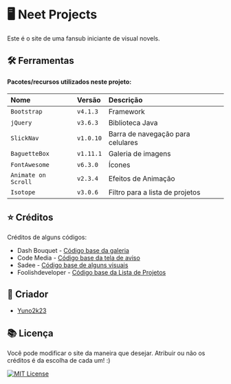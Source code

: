 # 🖥 Neet Projects

Este é o site de uma fansub iniciante de visual novels.
## 🛠 Ferramentas

#### Pacotes/recursos utilizados neste projeto:

| Nome | Versão | Descrição |
| :-------- | :------- | :-------------------- |
| `Bootstrap` | `v4.1.3` | Framework |
| `jQuery` | `v3.6.3` | Biblioteca Java |
| `SlickNav` | `v1.0.10` | Barra de navegação para celulares |
| `BaguetteBox` | `v1.11.1` | Galeria de imagens |
| `FontAwesome` | `v6.3.0` | Ícones |
| `Animate on Scroll` | `v2.3.4` | Efeitos de Animação |
| `Isotope` | `v3.0.6` | Filtro para a lista de projetos |

## ⭐ Créditos
Créditos de alguns códigos:

 - Dash Bouquet - [Código base da galeria](https://codepen.io/dashbouquetdevelopment/pen/mBvQrB)
 - Code Media - [Código base da tela de aviso](https://codepen.io/codemediaweb/pen/KKvmBmW)
 - Sadee - [Código base de alguns visuais](https://github.com/codewithsadee/vcard-personal-portfolio)
 - Foolishdeveloper - [Código base da Lista de Projetos](https://foolishdeveloper.com/create-portfolio-website-using-html-css-bootstrap/)

## 👤 Criador
- [Yuno2k23](https://github.com/Yuno2k23)


## 📚 Licença
Você pode modificar o site da maneira que desejar. Atribuir ou não os créditos é da escolha de cada um! :)

[![MIT License](https://img.shields.io/badge/License-MIT-green.svg)](https://choosealicense.com/licenses/mit/)